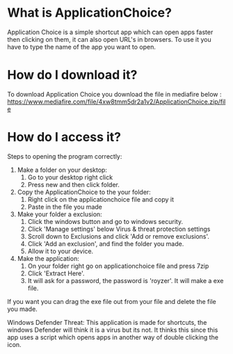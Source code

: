# What is ApplicationChoice?
Application Choice is a simple shortcut app which can open apps faster then clicking on them, it can also open URL's in browsers. To use it you have to type the name of the app you want to open.


# How do I download it?
To download Application Choice you download the file in mediafire below :
https://www.mediafire.com/file/4xw8tmm5dr2a1v2/ApplicationChoice.zip/file


# How do I access it?
Steps to opening the program correctly:
1. Make a folder on your desktop:
	1. Go to your desktop right click
	2. Press new and then click folder.
2. Copy the ApplicationChoice to the your folder:
	1. Right click on the applicationchoice file and copy it
	2. Paste in the file you made
3. Make your folder a exclusion:
	1. Click the windows button and go to windows security.
	2. Click 'Manage settings' below Virus & threat protection settings
	3. Scroll down to Exclusions and click 'Add or remove exclusions'.
	4. Click 'Add an exclusion', and find the folder you made.
	5. Allow it to your device.
4. Make the application:
	1. On your folder right go on applicationchoice file and press 7zip
	2. Click 'Extract Here'.
	3. It will ask for a password, the password is 'royzer'.
	It will make a exe file.

If you want you can drag the exe file out from your file and delete the file you made.
	
Windows Defender Threat:
This application is made for shortcuts, the windows Defender will think it is a virus but its not.
It thinks this since this app uses a script which opens apps in another way of double clicking the icon.
